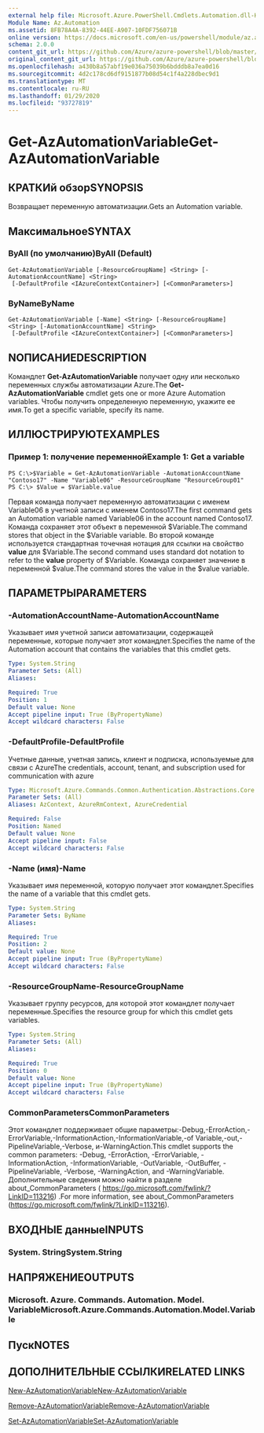 ```yaml
---
external help file: Microsoft.Azure.PowerShell.Cmdlets.Automation.dll-Help.xml
Module Name: Az.Automation
ms.assetid: 8FB78A4A-8392-44EE-A907-10FDF756071B
online version: https://docs.microsoft.com/en-us/powershell/module/az.automation/get-azautomationvariable
schema: 2.0.0
content_git_url: https://github.com/Azure/azure-powershell/blob/master/src/Automation/Automation/help/Get-AzAutomationVariable.md
original_content_git_url: https://github.com/Azure/azure-powershell/blob/master/src/Automation/Automation/help/Get-AzAutomationVariable.md
ms.openlocfilehash: a430b8a57abf19e036a75039b6bdddb8a7ea0d16
ms.sourcegitcommit: 4d2c178cd6df9151877b08d54c1f4a228dbec9d1
ms.translationtype: MT
ms.contentlocale: ru-RU
ms.lasthandoff: 01/29/2020
ms.locfileid: "93727819"
---
```

# <span data-ttu-id="ef61b-101">Get-AzAutomationVariable</span><span class="sxs-lookup"><span data-stu-id="ef61b-101">Get-AzAutomationVariable</span></span>

## <span data-ttu-id="ef61b-102">КРАТКИй обзор</span><span class="sxs-lookup"><span data-stu-id="ef61b-102">SYNOPSIS</span></span>
<span data-ttu-id="ef61b-103">Возвращает переменную автоматизации.</span><span class="sxs-lookup"><span data-stu-id="ef61b-103">Gets an Automation variable.</span></span>

## <span data-ttu-id="ef61b-104">Максимальное</span><span class="sxs-lookup"><span data-stu-id="ef61b-104">SYNTAX</span></span>

### <span data-ttu-id="ef61b-105">ByAll (по умолчанию)</span><span class="sxs-lookup"><span data-stu-id="ef61b-105">ByAll (Default)</span></span>
```
Get-AzAutomationVariable [-ResourceGroupName] <String> [-AutomationAccountName] <String>
 [-DefaultProfile <IAzureContextContainer>] [<CommonParameters>]
```

### <span data-ttu-id="ef61b-106">ByName</span><span class="sxs-lookup"><span data-stu-id="ef61b-106">ByName</span></span>
```
Get-AzAutomationVariable [-Name] <String> [-ResourceGroupName] <String> [-AutomationAccountName] <String>
 [-DefaultProfile <IAzureContextContainer>] [<CommonParameters>]
```

## <span data-ttu-id="ef61b-107">NОПИСАНИЕ</span><span class="sxs-lookup"><span data-stu-id="ef61b-107">DESCRIPTION</span></span>
<span data-ttu-id="ef61b-108">Командлет **Get-AzAutomationVariable** получает одну или несколько переменных службы автоматизации Azure.</span><span class="sxs-lookup"><span data-stu-id="ef61b-108">The **Get-AzAutomationVariable** cmdlet gets one or more Azure Automation variables.</span></span>
<span data-ttu-id="ef61b-109">Чтобы получить определенную переменную, укажите ее имя.</span><span class="sxs-lookup"><span data-stu-id="ef61b-109">To get a specific variable, specify its name.</span></span>

## <span data-ttu-id="ef61b-110">ИЛЛЮСТРИРУЮТ</span><span class="sxs-lookup"><span data-stu-id="ef61b-110">EXAMPLES</span></span>

### <span data-ttu-id="ef61b-111">Пример 1: получение переменной</span><span class="sxs-lookup"><span data-stu-id="ef61b-111">Example 1: Get a variable</span></span>
```
PS C:\>$Variable = Get-AzAutomationVariable -AutomationAccountName "Contoso17" -Name "Variable06" -ResourceGroupName "ResourceGroup01"
PS C:\> $Value = $Variable.value
```

<span data-ttu-id="ef61b-112">Первая команда получает переменную автоматизации с именем Variable06 в учетной записи с именем Contoso17.</span><span class="sxs-lookup"><span data-stu-id="ef61b-112">The first command gets an Automation variable named Variable06 in the account named Contoso17.</span></span>
<span data-ttu-id="ef61b-113">Команда сохраняет этот объект в переменной $Variable.</span><span class="sxs-lookup"><span data-stu-id="ef61b-113">The command stores that object in the $Variable variable.</span></span>
<span data-ttu-id="ef61b-114">Во второй команде используется стандартная точечная нотация для ссылки на свойство **value** для $Variable.</span><span class="sxs-lookup"><span data-stu-id="ef61b-114">The second command uses standard dot notation to refer to the **value** property of $Variable.</span></span>
<span data-ttu-id="ef61b-115">Команда сохраняет значение в переменной $value.</span><span class="sxs-lookup"><span data-stu-id="ef61b-115">The command stores the value in the $value variable.</span></span>

## <span data-ttu-id="ef61b-116">ПАРАМЕТРЫ</span><span class="sxs-lookup"><span data-stu-id="ef61b-116">PARAMETERS</span></span>

### <span data-ttu-id="ef61b-117">-AutomationAccountName</span><span class="sxs-lookup"><span data-stu-id="ef61b-117">-AutomationAccountName</span></span>
<span data-ttu-id="ef61b-118">Указывает имя учетной записи автоматизации, содержащей переменные, которые получает этот командлет.</span><span class="sxs-lookup"><span data-stu-id="ef61b-118">Specifies the name of the Automation account that contains the variables that this cmdlet gets.</span></span>

```yaml
Type: System.String
Parameter Sets: (All)
Aliases:

Required: True
Position: 1
Default value: None
Accept pipeline input: True (ByPropertyName)
Accept wildcard characters: False
```

### <span data-ttu-id="ef61b-119">-DefaultProfile</span><span class="sxs-lookup"><span data-stu-id="ef61b-119">-DefaultProfile</span></span>
<span data-ttu-id="ef61b-120">Учетные данные, учетная запись, клиент и подписка, используемые для связи с Azure</span><span class="sxs-lookup"><span data-stu-id="ef61b-120">The credentials, account, tenant, and subscription used for communication with azure</span></span>

```yaml
Type: Microsoft.Azure.Commands.Common.Authentication.Abstractions.Core.IAzureContextContainer
Parameter Sets: (All)
Aliases: AzContext, AzureRmContext, AzureCredential

Required: False
Position: Named
Default value: None
Accept pipeline input: False
Accept wildcard characters: False
```

### <span data-ttu-id="ef61b-121">-Name (имя)</span><span class="sxs-lookup"><span data-stu-id="ef61b-121">-Name</span></span>
<span data-ttu-id="ef61b-122">Указывает имя переменной, которую получает этот командлет.</span><span class="sxs-lookup"><span data-stu-id="ef61b-122">Specifies the name of a variable that this cmdlet gets.</span></span>

```yaml
Type: System.String
Parameter Sets: ByName
Aliases:

Required: True
Position: 2
Default value: None
Accept pipeline input: True (ByPropertyName)
Accept wildcard characters: False
```

### <span data-ttu-id="ef61b-123">-ResourceGroupName</span><span class="sxs-lookup"><span data-stu-id="ef61b-123">-ResourceGroupName</span></span>
<span data-ttu-id="ef61b-124">Указывает группу ресурсов, для которой этот командлет получает переменные.</span><span class="sxs-lookup"><span data-stu-id="ef61b-124">Specifies the resource group for which this cmdlet gets variables.</span></span>

```yaml
Type: System.String
Parameter Sets: (All)
Aliases:

Required: True
Position: 0
Default value: None
Accept pipeline input: True (ByPropertyName)
Accept wildcard characters: False
```

### <span data-ttu-id="ef61b-125">CommonParameters</span><span class="sxs-lookup"><span data-stu-id="ef61b-125">CommonParameters</span></span>
<span data-ttu-id="ef61b-126">Этот командлет поддерживает общие параметры:-Debug,-ErrorAction,-ErrorVariable,-InformationAction,-InformationVariable,-of Variable,-out,-PipelineVariable,-Verbose, и-WarningAction.</span><span class="sxs-lookup"><span data-stu-id="ef61b-126">This cmdlet supports the common parameters: -Debug, -ErrorAction, -ErrorVariable, -InformationAction, -InformationVariable, -OutVariable, -OutBuffer, -PipelineVariable, -Verbose, -WarningAction, and -WarningVariable.</span></span> <span data-ttu-id="ef61b-127">Дополнительные сведения можно найти в разделе about_CommonParameters ( https://go.microsoft.com/fwlink/?LinkID=113216) .</span><span class="sxs-lookup"><span data-stu-id="ef61b-127">For more information, see about_CommonParameters (https://go.microsoft.com/fwlink/?LinkID=113216).</span></span>

## <span data-ttu-id="ef61b-128">ВХОДНЫЕ данные</span><span class="sxs-lookup"><span data-stu-id="ef61b-128">INPUTS</span></span>

### <span data-ttu-id="ef61b-129">System. String</span><span class="sxs-lookup"><span data-stu-id="ef61b-129">System.String</span></span>

## <span data-ttu-id="ef61b-130">НАПРЯЖЕНИЕ</span><span class="sxs-lookup"><span data-stu-id="ef61b-130">OUTPUTS</span></span>

### <span data-ttu-id="ef61b-131">Microsoft. Azure. Commands. Automation. Model. Variable</span><span class="sxs-lookup"><span data-stu-id="ef61b-131">Microsoft.Azure.Commands.Automation.Model.Variable</span></span>

## <span data-ttu-id="ef61b-132">Пуск</span><span class="sxs-lookup"><span data-stu-id="ef61b-132">NOTES</span></span>

## <span data-ttu-id="ef61b-133">ДОПОЛНИТЕЛЬНЫЕ ССЫЛКИ</span><span class="sxs-lookup"><span data-stu-id="ef61b-133">RELATED LINKS</span></span>

[<span data-ttu-id="ef61b-134">New-AzAutomationVariable</span><span class="sxs-lookup"><span data-stu-id="ef61b-134">New-AzAutomationVariable</span></span>](./New-AzAutomationVariable.md)

[<span data-ttu-id="ef61b-135">Remove-AzAutomationVariable</span><span class="sxs-lookup"><span data-stu-id="ef61b-135">Remove-AzAutomationVariable</span></span>](./Remove-AzAutomationVariable.md)

[<span data-ttu-id="ef61b-136">Set-AzAutomationVariable</span><span class="sxs-lookup"><span data-stu-id="ef61b-136">Set-AzAutomationVariable</span></span>](./Set-AzAutomationVariable.md)


